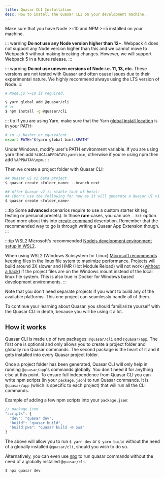```yaml
---
title: Quasar CLI Installation
desc: How to install the Quasar CLI on your development machine.
---
```


Make sure that you have Node >=10 and NPM >=5 installed on your machine.

::: warning
**Do not use any Node version higher than 12+**. Webpack 4 does not support any Node version higher than this and we cannot move to Webpack 5 without making breaking changes. However, we will support Webpack 5 in a future release.
:::

::: warning
**Do not use uneven versions of Node i.e. 11, 13, etc.** These versions are not tested with Quasar and often cause issues due to their experimental nature. We highly recommend always using the LTS version of Node.
:::

```bash
# Node.js >=10 is required.

$ yarn global add @quasar/cli
# or
$ npm install -g @quasar/cli
```

::: tip
If you are using Yarn, make sure that the Yarn [global install location](https://yarnpkg.com/lang/en/docs/cli/global/) is in your PATH:

```bash
# in ~/.bashrc or equivalent
export PATH="$(yarn global bin):$PATH"
```

Under Windows, modify user's PATH environment variable. If you are using yarn then add `%LOCALAPPDATA%\yarn\bin`, otherwise if you're using npm then add `%APPDATA%\npm`.
:::

Then we create a project folder with Quasar CLI:

```bash
## Quasar UI v2 beta project
$ quasar create <folder_name> --branch next

## After Quasar v2 is stable (out of beta):
## (Don't use the following for now as it will generate a Quasar UI v1 project!)
$ quasar create <folder_name>
```

:::tip
Some **advanced** scenarios require to use a custom starter kit (eg. testing or personal presets). In those **rare** cases, you can use `--kit` option. Read more about this into [create command](/quasar-cli/commands-list#create) description. Remember that the recommended way to go is through writing a Quasar App Extension though.
:::

:::tip WSL2
Microsoft's recommended [Nodejs development environment setup in WSL2](https://docs.microsoft.com/en-us/windows/nodejs/setup-on-wsl2).

When using WSL2 (Windows Subsystem for Linux) [Microsoft recommends](https://docs.microsoft.com/en-us/windows/wsl/compare-versions#performance-across-os-file-systems) keeping files in the linux file sytem to maximize performance.  Projects will build around 3X slower and HMR (Hot Module Reload) will not work ([without a hack](/quasar-cli/quasar-conf-js#Docker-and-WSL-Issues-with-HRM)) if the project files are on the Windows mount instead of the local linux file system.  This is also true in Docker for Windows based development environments.
:::

Note that you don't need separate projects if you want to build any of the available platforms. This one project can seamlessly handle all of them.

To continue your learning about Quasar, you should familiarize yourself with the Quasar CLI in depth, because you will be using it a lot.

## How it works

Quasar CLI is made up of two packages: `@quasar/cli` and `@quasar/app`. The first one is optional and only allows you to create a project folder and globally run Quasar commands. The second package is the heart of it and it gets installed into every Quasar project folder.

Once a project folder has been generated, Quasar CLI will only help in running `@quasar/app`'s commands globally. You don't need it for anything else at this point. To ensure full independence from Quasar CLI you can write npm scripts (in your `package.json`) to run Quasar commands. It is `@quasar/app` (which is specific to each project) that will run all the CLI commands.

Example of adding a few npm scripts into your `package.json`:

```js
// package.json
"scripts": {
  "dev": "quasar dev",
  "build": "quasar build",
  "build:pwa": "quasar build -m pwa"
}
```

The above will allow you to run `$ yarn dev` or `$ yarn build` without the need of a globally installed `@quasar/cli`, should you wish to do so.

Alternatively, you can even use [npx](https://github.com/npm/npx) to run quasar commands without the need of a globally installed `@quasar/cli`.

```bash
$ npx quasar dev
```
